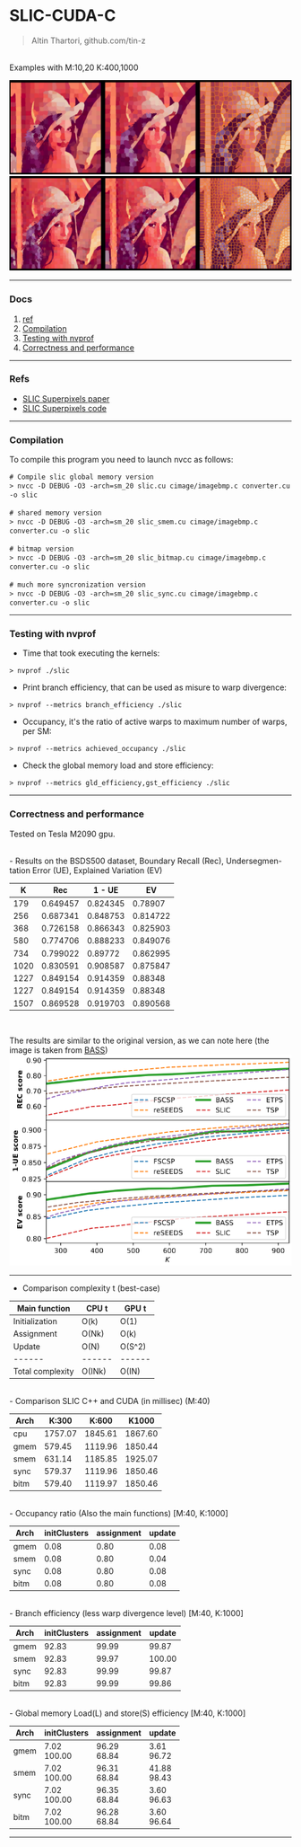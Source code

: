# SLIC-CUDA-C

> Altin Thartori, github.com/tin-z


</br>
Examples with M:10,20 K:400,1000

![k400](images/k400.png)
![k1000](images/k1000.png)


---


### Docs ###

 1. [ref](#refs)
 2. [Compilation](#compilation)
 3. [Testing with nvprof](#testing-with-nvprof)
 4. [Correctness and performance](#correctness-and-performance)


---


### Refs ###
 - [SLIC Superpixels paper](https://www.researchgate.net/publication/225069465_SLIC_Superpixels_Compared_to_State-of-the-Art_Superpixel_Methods)
 - [SLIC Superpixels code](https://github.com/PSMM/SLIC-Superpixels)


---


### Compilation ###

To compile this program you need to launch nvcc as follows:
```
# Compile slic global memory version
> nvcc -D DEBUG -O3 -arch=sm_20 slic.cu cimage/imagebmp.c converter.cu -o slic

# shared memory version
> nvcc -D DEBUG -O3 -arch=sm_20 slic_smem.cu cimage/imagebmp.c converter.cu -o slic

# bitmap version
> nvcc -D DEBUG -O3 -arch=sm_20 slic_bitmap.cu cimage/imagebmp.c converter.cu -o slic

# much more syncronization version
> nvcc -D DEBUG -O3 -arch=sm_20 slic_sync.cu cimage/imagebmp.c converter.cu -o slic
```


---


### Testing with nvprof ###

 - Time that took executing the kernels:
```
> nvprof ./slic  
```

 - Print branch efficiency, that can be used as misure to warp divergence:
```
> nvprof --metrics branch_efficiency ./slic
```

 - Occupancy, it's the ratio of active warps to maximum number of warps, per SM:
```
> nvprof --metrics achieved_occupancy ./slic
```

 - Check the global memory load and store efficiency:
```
> nvprof --metrics gld_efficiency,gst_efficiency ./slic
```


---


### Correctness and performance ###
Tested on Tesla M2090 gpu.


</br>
 - Results on the BSDS500 dataset, Boundary Recall (Rec), Undersegmen-tation Error (UE), Explained Variation (EV)

| K | Rec | 1 - UE | EV |
| ------ | ------ | ------ | ------ |
|  179 |  0.649457 |  0.824345 |   0.78907 |
|  256 |  0.687341 |  0.848753 |  0.814722 |
|  368 |  0.726158 |  0.866343 |  0.825903 |
|  580 |  0.774706 |  0.888233 |  0.849076 |
|  734 |  0.799022 |   0.89772 |  0.862995 |
| 1020 |  0.830591 |  0.908587 |  0.875847 |
| 1227 |  0.849154 |  0.914359 |   0.88348 |
| 1227 |  0.849154 |  0.914359 |   0.88348 |
| 1507 |  0.869528 |  0.919703 |  0.890568 |


</br>

The results are similar to the original version, as we can note here (the image is taken from [BASS](https://www.cs.bgu.ac.il/~orenfr/BASS/Uziel_ICCV_2019.pdf))
![bench](images/bench_all.png)


---


 - Comparison complexity t (best-case)

| Main function | CPU t | GPU t |
| ------ | ------ | ------ |
| Initialization | O(k) | O(1) |
| Assignment | O(Nk) | O(k) |
| Update | O(N) | O(S^2) |
| ------ | ------ | ------ |
| Total complexity | O(INk) | O(IN) |


</br>
 - Comparison SLIC C++ and CUDA (in millisec) (M:40)

| Arch | K:300 | K:600 | K1000 |
| ------ | ------ | ------ | ------ |
| cpu  |  1757.07  |  1845.61  |  1867.60  |
| gmem |  579.45   |  1119.96  |  1850.44  |
| smem |  631.14   |  1185.85  |  1925.07  |
| sync |  579.37   |  1119.96  |  1850.46  |
| bitm |  579.40   |  1119.97  |  1850.46  |


</br>
 - Occupancy ratio (Also the main functions) [M:40, K:1000]

| Arch | initClusters | assignment | update |
| ------ | ------ | ------ | ------ |
| gmem | 0.08 | 0.80 | 0.08 |
| smem | 0.08 | 0.80 | 0.04 |
| sync | 0.08 | 0.80 | 0.08 |
| bitm | 0.08 | 0.80 | 0.08 |


</br>
 - Branch efficiency (less warp divergence level) [M:40, K:1000]

| Arch | initClusters | assignment | update |
| ------ | ------ | ------ | ------ |
| gmem | 92.83 | 99.99 | 99.87  |
| smem | 92.83 | 99.97 | 100.00 |
| sync | 92.83 | 99.99 | 99.87  |
| bitm | 92.83 | 99.99 | 99.86  |
 

</br>
 - Global memory Load(L) and store(S) efficiency [M:40, K:1000]

| Arch | initClusters | assignment | update |
| ------ | ------ | ------ | ------ |
| gmem | 7.02 </br> 100.00 | 96.29 </br> 68.84 | 3.61 </br> 96.72 |
| smem | 7.02 </br> 100.00 | 96.31 </br> 68.84 | 41.88 </br> 98.43 |
| sync | 7.02 </br> 100.00 | 96.35 </br> 68.84 | 3.60 </br> 96.63 |
| bitm | 7.02 </br> 100.00 | 96.28 </br> 68.84 | 3.60 </br> 96.64 |


---


